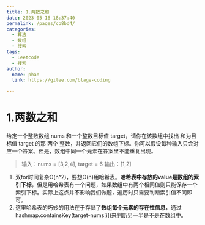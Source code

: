 ```yaml
---
title: 1.两数之和
date: 2023-05-16 18:37:40
permalink: /pages/cb8bd4/
categories: 
  - 算法
  - 数组
  - 搜索
tags: 
  - Leetcode
  - 搜索
author: 
  name: phan
  link: https://gitee.com/blage-coding

---
```

# 1.两数之和

给定一个整数数组 nums 和一个整数目标值 target，请你在该数组中找出 和为目标值 target  的那 两个 整数，并返回它们的数组下标。你可以假设每种输入只会对应一个答案。但是，数组中同一个元素在答案里不能重复出现。

> 输入：nums = [3,2,4], target = 6
> 输出：[1,2]

1. 双for时间复杂O(n^2)，要想O(n)用哈希表。**哈希表中存放的value是数组的索引下标**，但是用哈希表有一个问题，如果数组中有两个相同值则只能保存一个索引下标。实际上这点并不影响我们做题，遍历时只需要判断索引值不同即可。
2. 这里哈希表的巧妙的用法在于存储了**数组每个元素的存在性信息**，通过hashmap.containsKey(target-nums[i])来判断另一半是不是在数组中。
